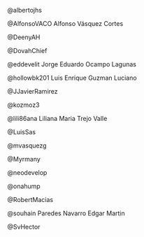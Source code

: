 @albertojhs


@AlfonsoVACO
Alfonso Vásquez Cortes

@DeenyAH


@DovahChief


@eddevelit
Jorge Eduardo Ocampo Lagunas

@hollowbk201
Luis Enrique Guzman Luciano

@JJavierRamirez


@kozmoz3


@lili86ana
Liliana Maria Trejo Valle

@LuisSas


@mvasquezg


@Myrmany


@neodevelop


@onahump


@RobertMacias


@souhain
Paredes Navarro Edgar Martin

@SvHector



